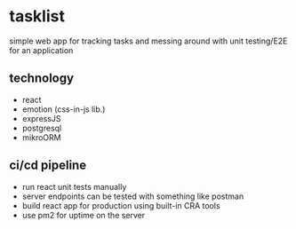 # tasklist

simple web app for tracking tasks and messing around with unit testing/E2E for an application

technology
---
- react
- emotion (css-in-js lib.)
- expressJS
- postgresql
- mikroORM

ci/cd pipeline
---

- run react unit tests manually
- server endpoints can be tested with something like postman
- build react app for production using built-in CRA tools
- use pm2 for uptime on the server
